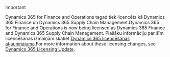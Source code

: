 > [!IMPORTANT]
> <span data-ttu-id="ea6bd-101">Dynamics 365 for Finance and Operations tagad tiek licencēts kā Dynamics 365 Finance un Dynamics 365 Supply Chain Management.</span><span class="sxs-lookup"><span data-stu-id="ea6bd-101">Dynamics 365 for Finance and Operations is now being licensed as Dynamics 365 Finance and Dynamics 365 Supply Chain Management.</span></span> <span data-ttu-id="ea6bd-102">Plašāku informāciju par šīm licencēšanas izmaiņām skatiet [Dynamics 365 licencēšanas atjauninājumā](https://docs.microsoft.com/dynamics365/licensing/update).</span><span class="sxs-lookup"><span data-stu-id="ea6bd-102">For more information about these licensing changes, see [Dynamics 365 Licensing Update](https://docs.microsoft.com/dynamics365/licensing/update).</span></span> 
